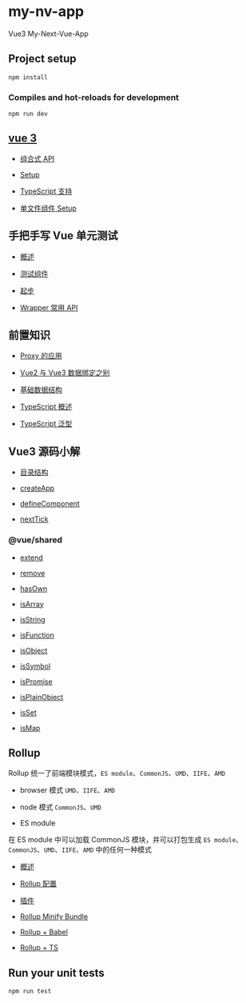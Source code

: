 # my-nv-app

Vue3 My-Next-Vue-App

## Project setup

```
npm install
```

### Compiles and hot-reloads for development

```
npm run dev
```

## [vue 3](./docs/vue3/overview.md)

- [组合式 API](./docs/vue3/composition-api.md)

- [Setup](./docs/vue3/setup.md)

- [TypeScript 支持](./docs/vue3/vue-ts.md)

- [单文件组件 Setup](./docs/vue3/script-setup.md)

## 手把手写 Vue 单元测试

- [概述](./docs/test-unit/overview.md)

- [测试组件](./docs/test-unit/component-test.md)

- [起步](./docs/test-unit/start.md)

- [Wrapper 常用 API](./docs/test-unit/wrapper-api.md)

## 前置知识

- [Proxy 的应用](./package/start/docs/Proxy.md)

- [Vue2 与 Vue3 数据绑定之别](./package/start/docs/to-proxy.md)

- [基础数据结构](./package/start/docs/unit.md)

- [TypeScript 概述](./package/start-ts/docs/overview.md)

- [TypeScript 泛型](./package/start-ts/docs/genericity.md)

## Vue3 源码小解

- [目录结构](./package/vue-back/overview.md)

- [createApp](./package/vue-back/createApp.md)

- [defineComponent](./package/vue-back/defineComponent.md)

- [nextTick](./package/vue-back/nextTick.md)

### @vue/shared

- [extend](./package/shared/src/index.ts)

- [remove](./package/shared/src/index.ts)

- [hasOwn](./package/shared/src/index.ts)

- [isArray](./package/shared/src/index.ts)

- [isString](./package/shared/src/index.ts)

- [isFunction](./package/shared/src/index.ts)

- [isObject](./package/shared/src/index.ts)

- [isSymbol](./package/shared/src/index.ts)

- [isPromise](./package/shared/src/index.ts)

- [isPlainObject](./package/shared/src/index.ts)

- [isSet](./package/shared/src/index.ts)

- [isMap](./package/shared/src/index.ts)

## Rollup

Rollup 统一了前端模块模式，`ES module`、`CommonJS`、`UMD`、`IIFE`、`AMD`

- browser 模式 `UMD`、`IIFE`、`AMD`

- node 模式 `CommonJS`、`UMD`

- ES module

在 ES module 中可以加载 CommonJS 模块，并可以打包生成 `ES module`、`CommonJS`、`UMD`、`IIFE`、`AMD` 中的任何一种模式

- [概述](./package/start-roll/docs/overview.md)

- [Rollup 配置](./package/start-roll/docs/config.md)

- [插件](./package/start-roll/docs/plugin-config.md)

- [Rollup Minify Bundle](./package/start-roll/docs/bundle-mini.md)

- [Rollup + Babel]()

- [Rollup + TS]()

## Run your unit tests

```
npm run test
```
